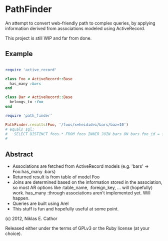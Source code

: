 PathFinder
==========

An attempt to convert web-friendly path to complex queries, by applying information derived from associations modeled using ActiveRecord.

This project is still WIP and far from done.

Example
-------

```ruby

require 'active_record'

class Foo < ActiveRecord::Base
  has_many :bars
end

class Bar < ActiveRecord::Base
  belongs_to :foo
end

require 'path_finder'

PathFinder.results(Foo, '/foos/x=heididei/bars/baz=10')
# equals sql:
#   SELECT DISTINCT foos.* FROM foos INNER JOIN bars ON bars.foo_id = foos.id WHERE foos.x = "heididei" AND bars.baz == 10
#
```

Abstract
--------

* Associations are fetched from ActiveRecord models (e.g. 'bars' -> Foo.has_many :bars)
* Returned result is from table of model Foo
* Joins are determined based on the information stored in the association, so most
  AR options like :table_name, :foreign_key, ... will (hopefully) work. has_many :through
  associations aren't implemented yet. Will happen.
* Queries are built using Arel
* This stuff is fun and hopefully useful at some point.


(c) 2012, Niklas E. Cathor

Released either under the terms of GPLv3 or the Ruby license (at your choice).
